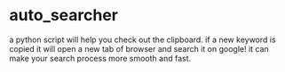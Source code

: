 # auto_searcher
a python script will help you check out the clipboard.
if a new keyword is copied it will open a new tab of browser and search it on google!
it can make your search process more smooth and fast.

